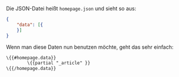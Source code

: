 Die JSON-Datei heißt `homepage.json` und sieht so aus:

``` json
{
	"data": [{
	}]
}
``` 

Wenn man diese Daten nun benutzen möchte, geht das sehr einfach:

``` hbs
\{{#homepage.data}}
		\{{partial "_article" }}
\{{/homepage.data}}
```